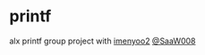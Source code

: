 # printf
alx printf group project with
[imenyoo2](https://github.com/imenyoo2)
[@SaaW008](https://github.com/SaaW008)
